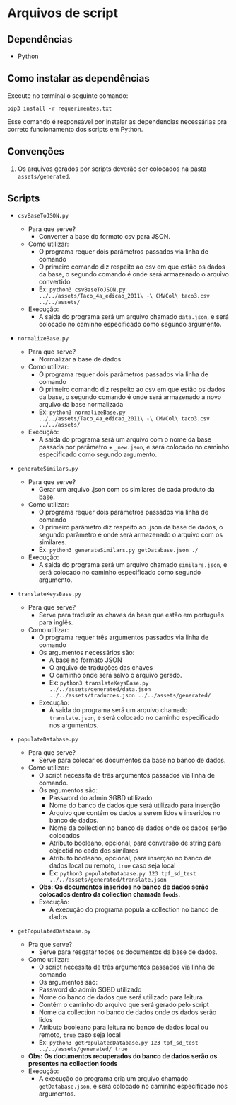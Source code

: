 # Arquivos de script
## Dependências
- Python

## Como instalar as dependências
Execute no terminal o seguinte comando:

`pip3 install -r requerimentes.txt`

Esse comando é responsável por instalar as dependencias necessárias pra correto funcionamento dos scripts em Python.

## Convenções
1. Os arquivos gerados por scripts deverão ser colocados na pasta `assets/generated`.

## Scripts
- `csvBaseToJSON.py`
  - Para que serve?
    - Converter a base do formato csv para JSON.
  - Como utilizar:
    - O programa requer dois parâmetros passados via linha de comando
    - O primeiro comando diz respeito ao csv em que estão os dados da base, o segundo comando é onde será armazenado o arquivo convertido
    - Ex: `python3 csvBaseToJSON.py ../../assets/Taco_4a_edicao_2011\ -\ CMVCol\ taco3.csv ../../assets/`
  - Execução:
    - A saida do programa será um arquivo chamado `data.json`, e será colocado no caminho especificado como segundo argumento.

- `normalizeBase.py`
  - Para que serve?
    - Normalizar a base de dados 
  - Como utilizar:
    - O programa requer dois parâmetros passados via linha de comando
    - O primeiro comando diz respeito ao csv em que estão os dados da base, o segundo comando é onde será armazenado a novo arquivo da base normalizada
    - Ex: `python3 normalizeBase.py ../../assets/Taco_4a_edicao_2011\ -\ CMVCol\ taco3.csv ../../assets/`
  - Execução:
    - A saida do programa será um arquivo com o nome da base passada por parâmetro + `_new.json`, e será colocado no caminho especificado como segundo argumento.

- `generateSimilars.py`
  - Para que serve?
    - Gerar um arquivo .json com os similares de cada produto da base.
  - Como utilizar:
    - O programa requer dois parâmetros passados via linha de comando
    - O primeiro parâmetro diz respeito ao .json da base de dados, o segundo parâmetro é onde será armazenado o arquivo com os similares.
    - Ex: `python3 generateSimilars.py getDatabase.json ./`
  - Execução:
    - A saida do programa será um arquivo chamado `similars.json`, e será colocado no caminho especificado como segundo argumento.


- `translateKeysBase.py`
  - Para que serve?
    - Serve para traduzir as chaves da base que estão em português para inglês.
  - Como utilizar:
    - O programa requer três argumentos passados via linha de comando
    - Os argumentos necessários são:
      - A base no formato JSON
      - O arquivo de traduções das chaves
      - O caminho onde será salvo o arquivo gerado.
      - Ex: `python3 translateKeysBase.py ../../assets/generated/data.json ../../assets/traducoes.json ../../assets/generated/`
    - Execução:
      - A saida do programa será um arquivo chamado `translate.json`, e será colocado no caminho especificado nos argumentos.
- `populateDatabase.py`
  - Para que serve?
    - Serve para colocar os documentos da base no banco de dados.
  - Como utilizar:
    - O script necessita de três argumentos passados via linha de comando.
    - Os argumentos são:
      - Password do admin SGBD utilizado
      - Nome do banco de dados que será utilizado para inserção
      - Arquivo que contém os dados a serem lidos e inseridos no banco de dados.
      - Nome da collection no banco de dados onde os dados serão colocados
      - Atributo booleano, opcional, para conversão de string para objectid no cado dos similares
      - Atributo booleano, opcional, para inserção no banco de dados local ou remoto, `true` caso seja local
      - Ex: `python3 populateDatabase.py 123 tpf_sd_test ../../assets/generated/translate.json`
    - **Obs: Os documentos inseridos no banco de dados serão colocados dentro da collection chamada `foods`.**
    - Execução:
      - A execução do programa popula a collection no banco de dados
- `getPopulatedDatabase.py`
  - Pra que serve?
    - Serve para resgatar todos os documentos da base de dados.
  - Como utilizar:
    - O script necessita de três argumentos passados via linha de comando
    - Os argumentos são:
    - Password do admin SGBD utilizado
    - Nome do banco de dados que será utilizado para leitura
    - Contém o caminho do arquivo que será gerado pelo script
    - Nome da collection no banco de dados onde os dados serão lidos
    - Atributo booleano para leitura no banco de dados local ou remoto, `true` caso seja local
    - Ex: `python3 getPopulatedDatabase.py 123 tpf_sd_test ../../assets/generated/ true`
  - **Obs: Os documentos recuperados do banco de dados serão os presentes na collection foods**
  - Execução:
    - A execução do programa cria um arquivo chamado `getDatabase.json`, e será colocado no caminho especificado nos argumentos.
